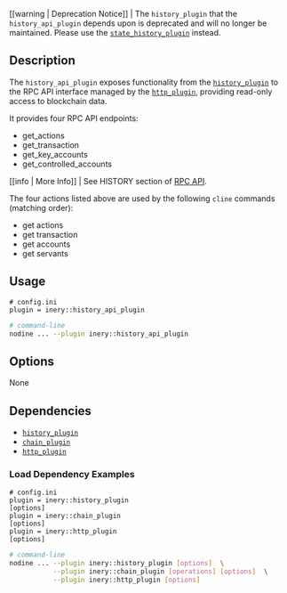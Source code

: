 [[warning | Deprecation Notice]]
| The `history_plugin` that the `history_api_plugin` depends upon is deprecated and will no longer be maintained. Please use the [`state_history_plugin`](../state_history_plugin/index.md) instead.

## Description

The `history_api_plugin` exposes functionality from the [`history_plugin`](../history_plugin/index.md) to the RPC API interface managed by the [`http_plugin`](../http_plugin/index.md), providing read-only access to blockchain data.

It provides four RPC API endpoints:

* get_actions
* get_transaction
* get_key_accounts
* get_controlled_accounts

[[info | More Info]]
| See HISTORY section of [RPC API](https://developers.ine.io/inery-nodine/reference).

The four actions listed above are used by the following `cline` commands (matching order):

* get actions
* get transaction
* get accounts
* get servants

## Usage

```console
# config.ini
plugin = inery::history_api_plugin
```
```sh
# command-line
nodine ... --plugin inery::history_api_plugin
```

## Options

None

## Dependencies

* [`history_plugin`](../history_plugin/index.md)
* [`chain_plugin`](../chain_plugin/index.md)
* [`http_plugin`](../http_plugin/index.md)

### Load Dependency Examples

```console
# config.ini
plugin = inery::history_plugin
[options]
plugin = inery::chain_plugin
[options]
plugin = inery::http_plugin
[options]
```
```sh
# command-line
nodine ... --plugin inery::history_plugin [options]  \
           --plugin inery::chain_plugin [operations] [options]  \
           --plugin inery::http_plugin [options]
```
